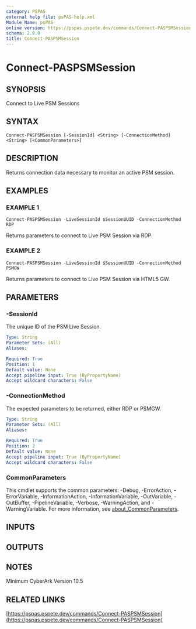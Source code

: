 ```yaml
---
category: PSPAS
external help file: psPAS-help.xml
Module Name: psPAS
online version: https://pspas.pspete.dev/commands/Connect-PASPSMSession
schema: 2.0.0
title: Connect-PASPSMSession
---
```


# Connect-PASPSMSession

## SYNOPSIS
Connect to Live PSM Sessions

## SYNTAX

```
Connect-PASPSMSession [-SessionId] <String> [-ConnectionMethod] <String> [<CommonParameters>]
```

## DESCRIPTION
Returns connection data necessary to monitor an active PSM session.

## EXAMPLES

### EXAMPLE 1
```
Connect-PASPSMSession -LiveSessionId $SessionUUID -ConnectionMethod RDP
```

Returns parameters to connect to Live PSM Session via RDP.

### EXAMPLE 2
```
Connect-PASPSMSession -LiveSessionId $SessionUUID -ConnectionMethod PSMGW
```

Returns parameters to connect to Live PSM Session via HTML5 GW.

## PARAMETERS

### -SessionId
The unique ID of the PSM Live Session.

```yaml
Type: String
Parameter Sets: (All)
Aliases:

Required: True
Position: 1
Default value: None
Accept pipeline input: True (ByPropertyName)
Accept wildcard characters: False
```

### -ConnectionMethod
The expected parameters to be returned, either RDP or PSMGW.

```yaml
Type: String
Parameter Sets: (All)
Aliases:

Required: True
Position: 2
Default value: None
Accept pipeline input: True (ByPropertyName)
Accept wildcard characters: False
```

### CommonParameters
This cmdlet supports the common parameters: -Debug, -ErrorAction, -ErrorVariable, -InformationAction, -InformationVariable, -OutVariable, -OutBuffer, -PipelineVariable, -Verbose, -WarningAction, and -WarningVariable. For more information, see [about_CommonParameters](http://go.microsoft.com/fwlink/?LinkID=113216).

## INPUTS

## OUTPUTS

## NOTES
Minimum CyberArk Version 10.5

## RELATED LINKS

[https://pspas.pspete.dev/commands/Connect-PASPSMSession](https://pspas.pspete.dev/commands/Connect-PASPSMSession)

